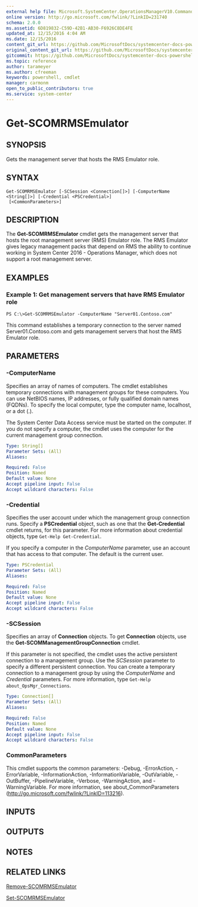 ```yaml
---
external help file: Microsoft.SystemCenter.OperationsManagerV10.Commands.dll-Help.xml
online version: http://go.microsoft.com/fwlink/?LinkID=231740
schema: 2.0.0
ms.assetid: 6D819832-C59D-42B1-AB30-F6926C8DE4FE
updated_at: 12/15/2016 4:04 AM
ms.date: 12/15/2016
content_git_url: https://github.com/MicrosoftDocs/systemcenter-docs-powershell/blob/master/systemcenter-cmdlets/SystemCenter2016/OperationsManager/vlatest/Get-SCOMRMSEmulator.md
original_content_git_url: https://github.com/MicrosoftDocs/systemcenter-docs-powershell/blob/master/systemcenter-cmdlets/SystemCenter2016/OperationsManager/vlatest/Get-SCOMRMSEmulator.md
gitcommit: https://github.com/MicrosoftDocs/systemcenter-docs-powershell/blob/7df4508c7b907a214e6a8eca76037b06065ef078/systemcenter-cmdlets/SystemCenter2016/OperationsManager/vlatest/Get-SCOMRMSEmulator.md
ms.topic: reference
author: tarameyer
ms.author: cfreeman
keywords: powershell, cmdlet
manager: carmonm
open_to_public_contributors: true
ms.service: system-center
---
```


# Get-SCOMRMSEmulator

## SYNOPSIS
Gets the management server that hosts the RMS Emulator role.

## SYNTAX

```
Get-SCOMRMSEmulator [-SCSession <Connection[]>] [-ComputerName <String[]>] [-Credential <PSCredential>]
 [<CommonParameters>]
```

## DESCRIPTION
The **Get-SCOMRMSEmulator** cmdlet gets the management server that hosts the root management server (RMS) Emulator role.
The RMS Emulator gives legacy management packs that depend on RMS the ability to continue working in System Center 2016 - Operations Manager, which does not support a root management server.

## EXAMPLES

### Example 1: Get management servers that have RMS Emulator role
```
PS C:\>Get-SCOMRMSEmulator -ComputerName "Server01.Contoso.com"
```

This command establishes a temporary connection to the server named Server01.Contoso.com and gets management servers that host the RMS Emulator role.

## PARAMETERS

### -ComputerName
Specifies an array of names of computers.
The cmdlet establishes temporary connections with management groups for these computers.
You can use NetBIOS names, IP addresses, or fully qualified domain names (FQDNs).
To specify the local computer, type the computer name, localhost, or a dot (.).

The System Center Data Access service must be started on the computer.
If you do not specify a computer, the cmdlet uses the computer for the current management group connection.

```yaml
Type: String[]
Parameter Sets: (All)
Aliases: 

Required: False
Position: Named
Default value: None
Accept pipeline input: False
Accept wildcard characters: False
```

### -Credential
Specifies the user account under which the management group connection runs.
Specify a **PSCredential** object, such as one that the **Get-Credential** cmdlet returns, for this parameter.
For more information about credential objects, type `Get-Help Get-Credential`.

If you specify a computer in the *ComputerName* parameter, use an account that has access to that computer.
The default is the current user.

```yaml
Type: PSCredential
Parameter Sets: (All)
Aliases: 

Required: False
Position: Named
Default value: None
Accept pipeline input: False
Accept wildcard characters: False
```

### -SCSession
Specifies an array of **Connection** objects.
To get **Connection** objects, use the **Get-SCOMManagementGroupConnection** cmdlet.

If this parameter is not specified, the cmdlet uses the active persistent connection to a management group.
Use the *SCSession* parameter to specify a different persistent connection.
You can create a temporary connection to a management group by using the *ComputerName* and *Credential* parameters.
For more information, type `Get-Help about_OpsMgr_Connections`.

```yaml
Type: Connection[]
Parameter Sets: (All)
Aliases: 

Required: False
Position: Named
Default value: None
Accept pipeline input: False
Accept wildcard characters: False
```

### CommonParameters
This cmdlet supports the common parameters: -Debug, -ErrorAction, -ErrorVariable, -InformationAction, -InformationVariable, -OutVariable, -OutBuffer, -PipelineVariable, -Verbose, -WarningAction, and -WarningVariable. For more information, see about_CommonParameters (http://go.microsoft.com/fwlink/?LinkID=113216).

## INPUTS

## OUTPUTS

## NOTES

## RELATED LINKS

[Remove-SCOMRMSEmulator](xref:SystemCenter2016/OperationsManager/vlatest/Remove-SCOMRMSEmulator.md)

[Set-SCOMRMSEmulator](xref:SystemCenter2016/OperationsManager/vlatest/Set-SCOMRMSEmulator.md)


